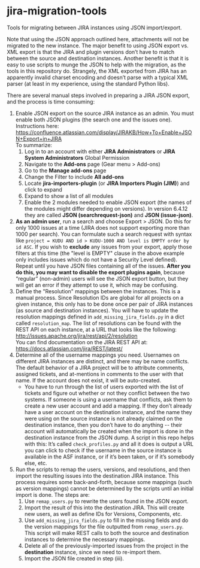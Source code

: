 # jira-migration-tools

Tools for migrating between JIRA instances using JSON import/export.

Note that using the JSON approach outlined here, attachments will not be
migrated to the new instance. The major benefit to using JSON export vs. XML
export is that the JIRA and plugin versions don’t have to match between the
source and destination instances. Another benefit is that it is easy to use
scripts to munge the JSON to help with the migration, as the tools in this
repository do. Strangely, the XML exported from JIRA has an apparently invalid
charset encoding and doesn’t parse with a typical XML parser (at least in my
experience, using the standard Python libs).

There are several manual steps involved in preparing a JIRA JSON export, and
the process is time consuming:

1. Enable JSON export on the source JIRA instance as
   an admin. You must enable both JSON plugins (the search one and the issues
   one). Instructions here:
   https://confluence.atlassian.com/display/JIRAKB/How+To+Enable+JSON+Export+in+JIRA  
   To summarize:
   1. Log in to an account with either **JIRA Administrators** or **JIRA System Administrators** Global Permission
   2. Navigate to the **Add-ons** page (Gear menu > Add-ons)
   3. Go to the **Manage add-ons** page
   4. Change the Filter to include **All add-ons**
   5. Locate **jira-importers-plugin** (or **JIRA Importers Plugin (JIM)**) and click to expand
   6. Expand to show a list of all modules
   7. Enable the 2 modules needed to enable JSON export (the names of the modules might differ depending on versions).
      In version 6.4.12 they are called **JSON (searchrequest-json)** and **JSON (issue-json)**.
2. **As an admin user**, run a search and choose Export > JSON. Do this for only
   1000 issues at a time (JIRA does not support exporting more than 1000 per
   search). You can formulate such a search request with syntax like
   `project = KUDU AND id > KUDU-1000 AND level is EMPTY order by id ASC`. If
   you wish to **exclude** any issues from your export, apply those filters at
   this time (the "level is EMPTY" clause in the above example only includes
   issues which do not have a Security Level defined). Repeat until you have
   JSON files containing all of the issues. **After you do this, you may want
   to disable the export plugins again**, because “regular” (non-admin) users
   will see the JSON export button, but they will get an error if they attempt
   to use it, which may be confusing.
3. Define the "Resolution" mappings between the instances. This is a manual
   process. Since Resolution IDs are global for all projects on a given
   instance, this only has to be done once per pair of JIRA instances (as
   source and destination instances). You will have to update the resolution
   mappings defined in `add_missing_jira_fields.py` in a dict called
   `resolution_map`. The list of resolutions can be found with
   the REST API on each instance, at a URL that looks like the following:
   http://issues.apache.org/jira/rest/api/2/resolution  
   You can find documentation on the JIRA REST API at:
   https://docs.atlassian.com/jira/REST/latest/
4. Determine all of the username mappings you need. Usernames on different JIRA
   instances are distinct, and there may be name conflicts. The default
   behavior of a JIRA project will be to attribute comments, assigned tickets,
   and at-mentions in comments to the user with that name. If the account does
   not exist, it will be auto-created.
   * You have to run through the list of users exported with the list of
     tickets and figure out whether or not they conflict between the two
     systems. If someone is using a username that conflicts, ask them to
     create a new user account and add a mapping. If they don’t already have a
     user account on the destination instance, and the name they were using on
     the source instance is not already claimed on the destination instance,
     then you don’t have to do anything -- their account will automatically be
     created when the import is done in the destination instance from the JSON
     dump. A script in this repo helps with this: It’s called
     `check_profiles.py` and all it does is output a URL you can click to check
     if the username in the source instance is available in the ASF instance,
     or if it’s been taken, or if it’s somebody else, etc.
5. Run the scripts to remap the users, versions, and resolutions, and then
   import the resulting issues into the destination JIRA instance.
   This process requires some back-and-forth, because some mappings (such as
   version mappings) cannot be determined by the scripts until an initial
   import is done. The steps are:
   1. Use `remap_users.py` to rewrite the users found in the JSON export.
   2. Import the result of this into the destination JIRA. This will create
      new users, as well as define IDs for Versions, Components, etc.
   3. Use `add_missing_jira_fields.py` to fill in the missing fields and do
      the version mappings for the file outputted from `remap_users.py`. This
      script will make REST calls to both the source and destination
      instances to determine the necessary mappings.
   4. Delete all of the previously-imported issues from the project in the
      **destination** instance, since we need to re-import them.
   5. Import the JSON file created in step (iii).
